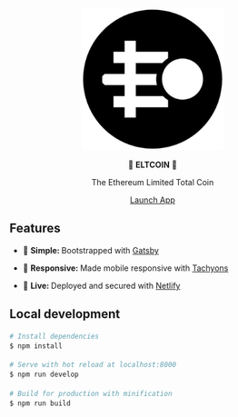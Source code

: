<div align="center">
  <p>
  <img src="src/favicon.png" width="250" />
  </p>

  <p>
    🚀 <strong>ELTCOIN</strong>  🚀
  </p>
  <p>
    The Ethereum Limited Total Coin
  </p>
  <p>
    <a href="https://www.eltcoin.tech">
      Launch App
    </a>
  </p>
</div>

## Features

* 🔩 <strong>Simple: </strong>Bootstrapped with
  [Gatsby](https://www.gatsbyjs.org/)

* 📱 <strong>Responsive: </strong> Made mobile responsive with
  [Tachyons](http://tachyons.io)

- 🎉 <strong>Live: </strong> Deployed and secured with
  [Netlify](https://www.netlify.com)

## Local development

```bash
# Install dependencies
$ npm install

# Serve with hot reload at localhost:8000
$ npm run develop

# Build for production with minification
$ npm run build
```
